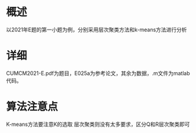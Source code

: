 # 概述
以2021年E题的第一小题为例，分别采用层次聚类方法和k-means方法进行分析
# 详细
CUMCM2021-E.pdf为题目，E025a为参考论文，其余为数据，.m文件为matlab代码。
# 算法注意点
K-means方法要注意K的选取
层次聚类则没有太多要求，区分Q和R层次聚类即可
